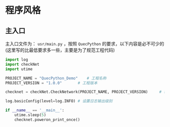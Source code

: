 # 程序风格

## 主入口

主入口文件为： `usr/main.py` ，按照 `QuecPython` 的要求，以下内容是必不可少的(这里写的比最低要求多一些，主要是为了规范工程代码)

``` python
import log
import checkNet
import utime

PROJECT_NAME = "QuecPython_Demo"    # 工程名称
PROJECT_VERSION = "1.0.0"       # 工程版本

checknet = checkNet.CheckNetwork(PROJECT_NAME, PROJECT_VERSION)     # 初始化网络连接

log.basicConfig(level=log.INFO) # 设置日志输出级别

if __name__ == '__main__':
    utime.sleep(5)
    checknet.poweron_print_once()
```
